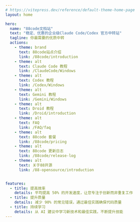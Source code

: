 ```yaml
---
# https://vitepress.dev/reference/default-theme-home-page
layout: home

hero:
  name: "88code文档站"
  text: "稳定、优惠的企业级Claude Code/Codex 官方中转站"
  tagline: 你最需要的优质中转
  actions:
    - theme: brand
      text: 88code站点介绍
      link: /88code/introduction
    - theme: alt
      text: Claude Code 教程
      link: /ClaudeCode/Windows
    - theme: alt
      text: Codex 教程
      link: /Codex/Windows
    - theme: alt
      text: Gemini 教程
      link: /Gemini/Windows
    - theme: alt
      text: Droid 教程
      link: /Droid/introduction
    - theme: alt
      text: FAQ
      link: /FAQ/faq
    - theme: alt
      text: 88code 套餐
      link: /88code/pricing
    - theme: alt
      text: 88code 更新日志
      link: /88code/release-log
    - theme: alt
      text: 关于88开源
      link: /88-opensource/introduction


features:
  - title: 提高效率
    details: 平均提高 50% 的开发速度，让您专注于创新而非重复工作
  - title: 提升质量
    details: 减少 90% 的常见错误，通过最佳实践确保代码质量
  - title: 持续学习
    details: 从 AI 建议中学习新技术和最佳实践，不断提升技能
---
```

